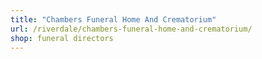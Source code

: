 ```yaml
---
title: "Chambers Funeral Home And Crematorium"
url: /riverdale/chambers-funeral-home-and-crematorium/
shop: funeral directors
---
```

